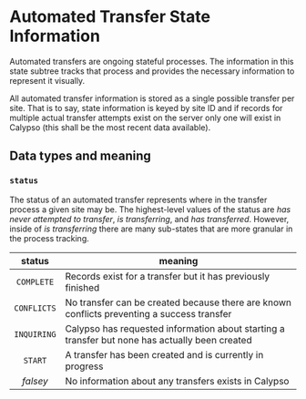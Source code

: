 # Automated Transfer State Information

Automated transfers are ongoing stateful processes.
The information in this state subtree tracks that process and provides the necessary information to represent it visually.

All automated transfer information is stored as a single possible transfer per site.
That is to say, state information is keyed by site ID and if records for multiple actual transfer attempts exist on the server only one will exist in Calypso (this shall be the most recent data available).

## Data types and meaning

### `status`

The status of an automated transfer represents where in the transfer process a given site may be.
The highest-level values of the status are _has never attempted to transfer_, _is transferring_, and _has transferred_.
However, inside of _is transferring_ there are many sub-states that are more granular in the process tracking.

| status | meaning |
|:-:|---|
| `COMPLETE` | Records exist for a transfer but it has previously finished |
| `CONFLICTS` | No transfer can be created because there are known conflicts preventing a success transfer |
| `INQUIRING` | Calypso has requested information about starting a transfer but none has actually been created |
| `START` | A transfer has been created and is currently in progress |
| _falsey_ | No information about any transfers exists in Calypso |

